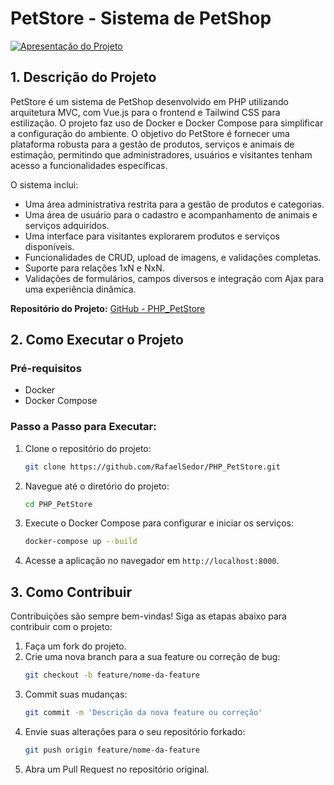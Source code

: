 # PetStore - Sistema de PetShop

[![Apresentação do Projeto](https://img.youtube.com/vi/0RMEFlIPjpM/0.jpg)](https://youtu.be/0RMEFlIPjpM)

## 1. Descrição do Projeto
PetStore é um sistema de PetShop desenvolvido em PHP utilizando arquitetura MVC, com Vue.js para o frontend e Tailwind CSS para estilização. O projeto faz uso de Docker e Docker Compose para simplificar a configuração do ambiente. O objetivo do PetStore é fornecer uma plataforma robusta para a gestão de produtos, serviços e animais de estimação, permitindo que administradores, usuários e visitantes tenham acesso a funcionalidades específicas.

O sistema inclui:
- Uma área administrativa restrita para a gestão de produtos e categorias.
- Uma área de usuário para o cadastro e acompanhamento de animais e serviços adquiridos.
- Uma interface para visitantes explorarem produtos e serviços disponíveis.
- Funcionalidades de CRUD, upload de imagens, e validações completas.
- Suporte para relações 1xN e NxN.
- Validações de formulários, campos diversos e integração com Ajax para uma experiência dinâmica.

**Repositório do Projeto:** [GitHub - PHP_PetStore](https://github.com/RafaelSedor/PHP_PetStore.git)

## 2. Como Executar o Projeto
### Pré-requisitos
- Docker
- Docker Compose

### Passo a Passo para Executar:
1. Clone o repositório do projeto:
   ```bash
   git clone https://github.com/RafaelSedor/PHP_PetStore.git
   ```
2. Navegue até o diretório do projeto:
   ```bash
   cd PHP_PetStore
   ```
3. Execute o Docker Compose para configurar e iniciar os serviços:
   ```bash
   docker-compose up --build
   ```
4. Acesse a aplicação no navegador em `http://localhost:8000`.

## 3. Como Contribuir
Contribuições são sempre bem-vindas! Siga as etapas abaixo para contribuir com o projeto:

1. Faça um fork do projeto.
2. Crie uma nova branch para a sua feature ou correção de bug:
   ```bash
   git checkout -b feature/nome-da-feature
   ```
3. Commit suas mudanças:
   ```bash
   git commit -m 'Descrição da nova feature ou correção'
   ```
4. Envie suas alterações para o seu repositório forkado:
   ```bash
   git push origin feature/nome-da-feature
   ```
5. Abra um Pull Request no repositório original.

